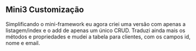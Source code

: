 ## Mini3 Customização

Simplificando o mini-framework eu agora criei uma versão com apenas a listagem/index e o add de apenas um único CRUD.
Traduzi ainda mais os métodos e propriedades e mudei a tabela para clientes, com os campos id, nome e email.
